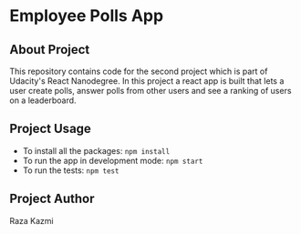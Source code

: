 # Employee Polls App

## About Project

This repository contains code for the second project which is part of Udacity's React Nanodegree. In this project a react app is built that lets a user create polls, answer polls from other users and see a ranking of users on a leaderboard. 

## Project Usage

- To install all the packages: `npm install`
- To run the app in development mode: `npm start`
- To run the tests: `npm test`

## Project Author
Raza Kazmi

